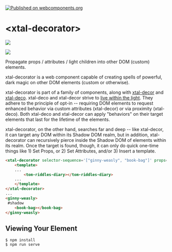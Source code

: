 [![Published on webcomponents.org](https://img.shields.io/badge/webcomponents.org-published-blue.svg)](https://www.webcomponents.org/element/xtal-decorator)

# \<xtal-decorator\>

<a href="https://nodei.co/npm/xtal-decorator/"><img src="https://nodei.co/npm/xtal-decorator.png"></a>

<img src="https://badgen.net/bundlephobia/minzip/xtal-decorator">

Propagate props / attributes / light children into other DOM (custom) elements.

xtal-decorator is a web component capable of creating spells of powerful, dark magic on other DOM elements (custom or otherwise).

xtal-decorator is part of a family of components, along with [xtal-decor](https://www.npmjs.com/package/xtal-decor) and [xtal-deco](https://www.npmjs.com/package/xtal-deco).  xtal-deco and xtal-decor strive to [live within the light](https://www.pinterest.com/pin/317433473707811040/).  They adhere to the principle of opt-in -- requiring DOM elements to request enhanced behavior via custom attributes (xtal-decor) or via proximity (xtal-deco).  Both xtal-deco and xtal-decor can apply "behaviors" on their target elements that last for the lifetime of the elements.

xtal-decorator, on the other hand, searches far and deep -- like xtal-decor, it can target any DOM within its Shadow DOM realm, but in addition, xtal-decorator can recursively pierce inside the Shadow DOM of elements within its realm.  Once the target is found, though, it can only do quick one-time things like 1) Set Props, or 2)  Set Attributes, and/or 3) Insert a template.

```html
<xtal-decorator selector-sequence='["ginny-weasly", "book-bag"]' props='...' attribs='...' insert-template=beforeEnd>
    <template>
    ...
        <tom-riddles-diary></tom-riddles-diary>
    ...
    </template>
</xtal-decorator>
...
<ginny-weasly>
 #shadow
    <book-bag></book-bag>
</ginny-weasly>
```



## Viewing Your Element

```
$ npm install
$ npm run serve
```


